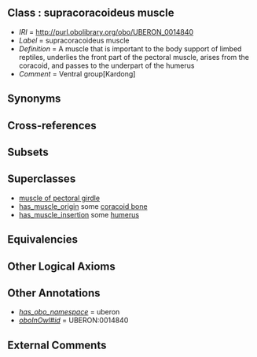 
## Class : supracoracoideus muscle

 * *IRI* = http://purl.obolibrary.org/obo/UBERON_0014840
 * *Label* = supracoracoideus muscle
 * *Definition* = A muscle that is important to the body support of limbed reptiles, underlies the front part of the pectoral muscle, arises from the coracoid, and passes to the underpart of the humerus
 * *Comment* = Ventral group[Kardong]

## Synonyms


## Cross-references


## Subsets


## Superclasses

 * [muscle of pectoral girdle](../../UBERON/96/UBERON_0008196.md)
 * [has_muscle_origin](../../RO/72/RO_0002372.md) some [coracoid bone](../../UBERON/43/UBERON_0004743.md)
 * [has_muscle_insertion](../../RO/73/RO_0002373.md) some [humerus](../../UBERON/76/UBERON_0000976.md)

## Equivalencies


## Other Logical Axioms


## Other Annotations

 * *[has_obo_namespace](../../ce/oboInOwl#hasOBONamespace.md)* = uberon
 * *[oboInOwl#id](../../id/oboInOwl#id.md)* = UBERON:0014840

## External Comments

